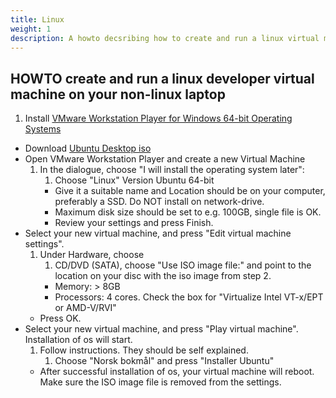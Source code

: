 ```yaml
---
title: Linux
weight: 1
description: A howto decsribing how to create and run a linux virtual machine
---
```


## HOWTO create and run a linux developer virtual machine on your non-linux laptop

1. Install [VMware Workstation Player for Windows 64-bit Operating Systems](https://my.vmware.com/en/web/vmware/free#desktop_end_user_computing/vmware_workstation_player/15_0|PLAYER-1510|product_downloads)  

+ Download [Ubuntu Desktop iso](https://ubuntu.com/download/desktop)  
+ Open VMware Workstation Player and create a new Virtual Machine  
  1. In the dialogue, choose "I will install the operating system later":  
      1. Choose "Linux" Version Ubuntu 64-bit  
      + Give it a suitable name and Location should be on your computer, preferably a SSD. Do NOT install on network-drive.  
      + Maximum disk size should be set to e.g. 100GB, single file is OK.  
      + Review your settings and press Finish.  
+ Select your new virtual machine, and press "Edit virtual machine settings".  
  1. Under Hardware, choose  
      1. CD/DVD (SATA), choose "Use ISO image file:" and point to the location on your disc with the iso image from step 2.  
      + Memory: > 8GB  
      + Processors: 4 cores. Check the box for "Virtualize Intel VT-x/EPT or AMD-V/RVI"  
  + Press OK.  
+ Select your new virtual machine, and press "Play virtual machine". Installation of os will start.  
  1. Follow instructions. They should be self explained.  
      1. Choose "Norsk bokmål" and press "Installer Ubuntu"  
  + After successful installation of os, your virtual machine will reboot. Make sure the ISO image file is removed from the settings.  

